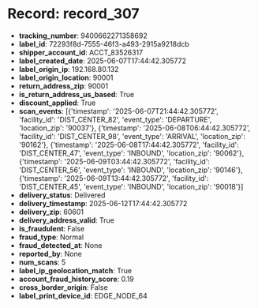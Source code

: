 # Record: record_307

- **tracking_number**: 9400662271358692
- **label_id**: 72293f8d-7555-46f3-a493-2915a9218dcb
- **shipper_account_id**: ACCT_83526317
- **label_created_date**: 2025-06-07T17:44:42.305772
- **label_origin_ip**: 192.168.80.132
- **label_origin_location**: 90001
- **return_address_zip**: 90001
- **is_return_address_us_based**: True
- **discount_applied**: True
- **scan_events**: [{'timestamp': '2025-06-07T21:44:42.305772', 'facility_id': 'DIST_CENTER_82', 'event_type': 'DEPARTURE', 'location_zip': '90037'}, {'timestamp': '2025-06-08T06:44:42.305772', 'facility_id': 'DIST_CENTER_98', 'event_type': 'ARRIVAL', 'location_zip': '90162'}, {'timestamp': '2025-06-08T17:44:42.305772', 'facility_id': 'DIST_CENTER_47', 'event_type': 'INBOUND', 'location_zip': '90062'}, {'timestamp': '2025-06-09T03:44:42.305772', 'facility_id': 'DIST_CENTER_56', 'event_type': 'INBOUND', 'location_zip': '90146'}, {'timestamp': '2025-06-09T13:44:42.305772', 'facility_id': 'DIST_CENTER_45', 'event_type': 'INBOUND', 'location_zip': '90018'}]
- **delivery_status**: Delivered
- **delivery_timestamp**: 2025-06-12T17:44:42.305772
- **delivery_zip**: 60601
- **delivery_address_valid**: True
- **is_fraudulent**: False
- **fraud_type**: Normal
- **fraud_detected_at**: None
- **reported_by**: None
- **num_scans**: 5
- **label_ip_geolocation_match**: True
- **account_fraud_history_score**: 0.19
- **cross_border_origin**: False
- **label_print_device_id**: EDGE_NODE_64
